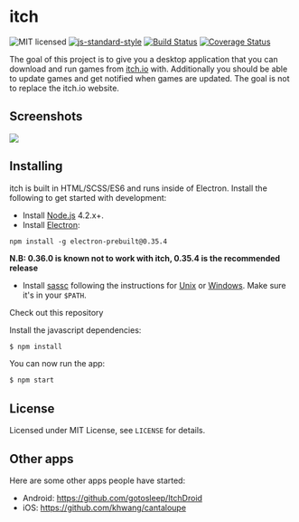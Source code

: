 # itch

![MIT licensed](https://img.shields.io/badge/license-MIT-blue.svg)
[![js-standard-style](https://img.shields.io/badge/code%20style-standard-brightgreen.svg?style=flat)](https://github.com/feross/standard)
[![Build Status](https://ci.itch.ovh/job/itch/badge/icon)](https://ci.itch.ovh/job/itch/)
[![Coverage Status](https://coveralls.io/repos/itchio/itch/badge.svg?service=github)](https://coveralls.io/github/itchio/itch)

The goal of this project is to give you a desktop application that you can
download and run games from [itch.io](http://itch.io) with. Additionally you
should be able to update games and get notified when games are updated. The
goal is not to replace the itch.io website.

## Screenshots

![](https://cloud.githubusercontent.com/assets/7998310/10584017/554ac534-7690-11e5-8c5a-6eda011022e8.png)

## Installing

itch is built in HTML/SCSS/ES6 and runs inside of Electron. Install the
following to get started with development:

* Install [Node.js](https://nodejs.org/) 4.2.x+.
* Install [Electron](https://github.com/atom/electron):

```
npm install -g electron-prebuilt@0.35.4
```

**N.B: 0.36.0 is known not to work with itch, 0.35.4 is the recommended release**

* Install [sassc](https://github.com/sass/sassc) following the instructions for [Unix](https://github.com/sass/sassc/blob/master/docs/building/unix-instructions.md) or [Windows](https://github.com/sass/sassc/blob/master/docs/building/windows-instructions.md). Make sure it's in your `$PATH`.

Check out this repository

Install the javascript dependencies:

```bash
$ npm install
```

You can now run the app:

```bash
$ npm start
```

## License

Licensed under MIT License, see `LICENSE` for details.

## Other apps

Here are some other apps people have started:

* Android: https://github.com/gotosleep/ItchDroid
* iOS: https://github.com/khwang/cantaloupe
